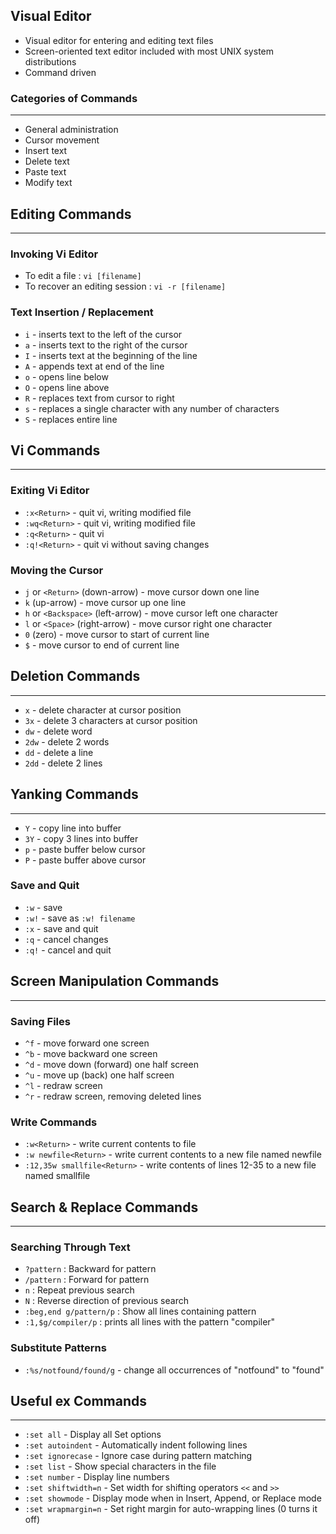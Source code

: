 
## Visual Editor

- Visual editor for entering and editing text files
- Screen-oriented text editor included with most UNIX system distributions
- Command driven

### Categories of Commands
---

- General administration
- Cursor movement
- Insert text
- Delete text
- Paste text
- Modify text

## Editing Commands
---

### Invoking Vi Editor

- To edit a file : `vi [filename]`
- To recover an editing session : `vi -r [filename]`

### Text Insertion / Replacement

- `i` - inserts text to the left of the cursor
- `a` - inserts text to the right of the cursor
- `I` - inserts text at the beginning of the line
- `A` - appends text at end of the line
- `o` - opens line below
- `O` - opens line above
- `R` - replaces text from cursor to right
- `s` - replaces a single character with any number of characters
- `S` - replaces entire line

## Vi Commands
---

### Exiting Vi Editor

- `:x<Return>` - quit vi, writing modified file
- `:wq<Return>` - quit vi, writing modified file
- `:q<Return>` - quit vi
- `:q!<Return>` - quit vi without saving changes

### Moving the Cursor

- `j` or `<Return>` (down-arrow) - move cursor down one line
- `k` (up-arrow) - move cursor up one line
- `h` or `<Backspace>` (left-arrow) - move cursor left one character
- `l` or `<Space>` (right-arrow) - move cursor right one character
- `0` (zero) - move cursor to start of current line
- `$` - move cursor to end of current line

## Deletion Commands
---

- `x` - delete character at cursor position
- `3x` - delete 3 characters at cursor position
- `dw` - delete word
- `2dw` - delete 2 words
- `dd` - delete a line
- `2dd` - delete 2 lines

## Yanking Commands
---

- `Y` - copy line into buffer
- `3Y` - copy 3 lines into buffer
- `p` - paste buffer below cursor
- `P` - paste buffer above cursor

### Save and Quit
- `:w` - save
- `:w!` - save as `:w! filename`
- `:x` - save and quit
- `:q` - cancel changes
- `:q!` - cancel and quit

## Screen Manipulation Commands
---

### Saving Files
- `^f` - move forward one screen
- `^b` - move backward one screen
- `^d` - move down (forward) one half screen
- `^u` - move up (back) one half screen
- `^l` - redraw screen
- `^r` - redraw screen, removing deleted lines

### Write Commands
- `:w<Return>` - write current contents to file
- `:w newfile<Return>` - write current contents to a new file named newfile
- `:12,35w smallfile<Return>` - write contents of lines 12-35 to a new file named smallfile

## Search & Replace Commands
---

### Searching Through Text
- `?pattern` : Backward for pattern
- `/pattern` : Forward for pattern
- `n` : Repeat previous search
- `N` : Reverse direction of previous search
- `:beg,end g/pattern/p` : Show all lines containing pattern
- `:1,$g/compiler/p` : prints all lines with the pattern "compiler"

### Substitute Patterns
- `:%s/notfound/found/g` - change all occurrences of "notfound" to "found"

## Useful ex Commands
---

- `:set all` - Display all Set options
- `:set autoindent` - Automatically indent following lines
- `:set ignorecase` - Ignore case during pattern matching
- `:set list` - Show special characters in the file
- `:set number` - Display line numbers
- `:set shiftwidth=n` - Set width for shifting operators `<<` and `>>`
- `:set showmode` - Display mode when in Insert, Append, or Replace mode
- `:set wrapmargin=n` - Set right margin for auto-wrapping lines (0 turns it off)

